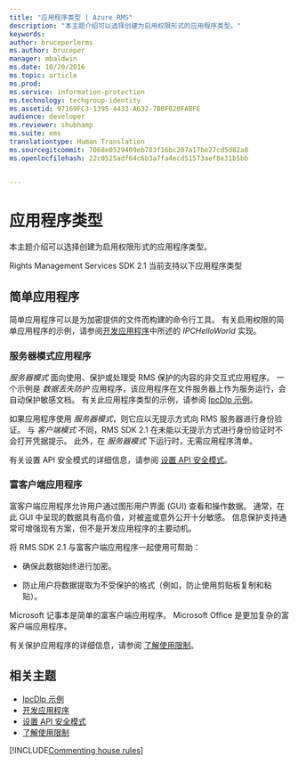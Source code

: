 ```yaml
---
title: "应用程序类型 | Azure RMS"
description: "本主题介绍可以选择创建为启用权限形式的应用程序类型。"
keywords: 
author: bruceperlerms
ms.author: bruceper
manager: mbaldwin
ms.date: 10/20/2016
ms.topic: article
ms.prod: 
ms.service: information-protection
ms.technology: techgroup-identity
ms.assetid: 97169FC3-1395-4433-A632-7B0F020FABFE
audience: developer
ms.reviewer: shubhamp
ms.suite: ems
translationtype: Human Translation
ms.sourcegitcommit: 7068e0529409eb783f16bc207a17be27cd5d82a8
ms.openlocfilehash: 22c0525adf64c6b3a7fa4ecd51573aef8e31b5bb


---
```


# <a name="application-types"></a>应用程序类型


本主题介绍可以选择创建为启用权限形式的应用程序类型。

Rights Management Services SDK 2.1 当前支持以下应用程序类型

## <a name="simple-applications"></a>简单应用程序

简单应用程序可以是为加密提供的文件而构建的命令行工具。 有关启用权限的简单应用程序的示例，请参阅[开发应用程序](developing-your-application.md)中所述的 *IPCHelloWorld* 实现。

### <a name="server-mode-applications"></a>服务器模式应用程序

*服务器模式* 面向使用、保护或处理受 RMS 保护的内容的非交互式应用程序。 一个示例是 *数据丢失防护* 应用程序，该应用程序在文件服务器上作为服务运行，会自动保护敏感文档。 有关此应用程序类型的示例，请参阅 [IpcDlp 示例](https://Code.MSDN.Microsoft.Com/IpcDlp-Sample-Application-d30bb99d)。

如果应用程序使用 *服务器模式*，则它应以无提示方式向 RMS 服务器进行身份验证。 与 *客户端模式* 不同，RMS SDK 2.1 在未能以无提示方式进行身份验证时不会打开凭据提示。 此外，在 *服务器模式* 下运行时，无需应用程序清单。

有关设置 API 安全模式的详细信息，请参阅 [设置 API 安全模式](setting-the-api-security-mode-api-mode.md)。

### <a name="rich-client-applications"></a>富客户端应用程序

富客户端应用程序允许用户通过图形用户界面 (GUI) 查看和操作数据。 通常，在此 GUI 中呈现的数据具有高价值，对被盗或意外公开十分敏感。 信息保护支持通常可增强现有方案，但不是开发应用程序的主要动机。

将 RMS SDK 2.1 与富客户端应用程序一起使用可帮助：

-   确保此数据始终进行加密。

-   防止用户将数据提取为不受保护的格式（例如，防止使用剪贴板复制和粘贴）。

Microsoft 记事本是简单的富客户端应用程序。 Microsoft Office 是更加复杂的富客户端应用程序。

有关保护应用程序的详细信息，请参阅 [了解使用限制](understanding-usage-restrictions.md)。

## <a name="related-topics"></a>相关主题

- [IpcDlp 示例](https://Code.MSDN.Microsoft.Com/IpcDlp-Sample-Application-d30bb99d)
- [开发应用程序](developing-your-application.md)
- [设置 API 安全模式](setting-the-api-security-mode-api-mode.md)
- [了解使用限制](understanding-usage-restrictions.md)

[!INCLUDE[Commenting house rules](../includes/houserules.md)]


<!--HONumber=Jan17_HO1-->


